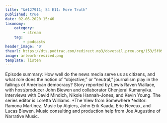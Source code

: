 ```yaml
---
title: "&#127911; S4 E11: More Truth"
published: true
date: 02-06-2020 15:46
taxonomy:
    category:
        - stream
    tag:
        - podcasts
header_image: '0'
theurl: https://dts.podtrac.com/redirect.mp3/dovetail.prxu.org/153/5f090591-124f-466a-a5ab-8eecba4a0ed2/S4E11_PartA.mp3
image: artwork-resized.png
template: listen
--- 
```

Episode summary: How well do the news media serve us as citizens, and what role does the notion of “objective,” or “neutral,” journalism play in the failings of American democracy? Story reported by Lewis Raven Wallace, with host/producer John Biewen and collaborator Chenjerai Kumanyika. Interviews with David Mindich, Nikole Hannah-Jones, and Kevin Young. The series editor is Loretta Williams. *The View from Somewhere *editor: Ramona Martinez. Music by Algiers, John Erik Kaada, Eric Neveux, and Lucas Biewen. Music consulting and production help from Joe Augustine of Narrative Music.
